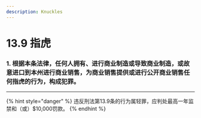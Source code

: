 ```yaml
---
description: Knuckles
---
```


# 13.9 指虎

### 1. 根据本条法律，任何人拥有、进行商业制造或导致商业制造，或故意进口到本州进行商业销售，为商业销售提供或进行公开商业销售任何指虎的行为，构成犯罪。

***

{% hint style="danger" %}
违反刑法第13.9条的行为属轻罪，应判处最高一年监禁和（或）$10,000罚款。
{% endhint %}
